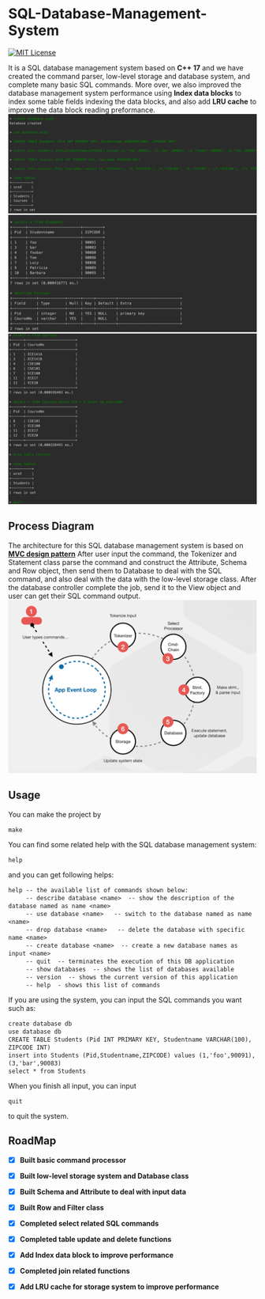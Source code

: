 # SQL-Database-Management-System
[![MIT License](https://img.shields.io/github/license/Yukinichi/tiktok-in-wechat)](https://github.com/BoscoSuen/SQL-Database-Management-System/blob/master/LICENSE)

It is a SQL database management system based on **C++ 17** and we have created the command parser, low-level storage and database system, and complete many basic SQL commands. More over, we also improved the database management system performance using **Index data blocks** to index some table fields indexing the data blocks, and also add **LRU cache** to improve the data block reading preformance.
![](./resources/dbimg1.png)
![](./resources/dbimg2.png)
![](./resources/dbimg3.png)

## Process Diagram
The architecture for this SQL database management system is based on [**MVC design pattern**](https://en.wikipedia.org/wiki/Model%E2%80%93view%E2%80%93controller) After user input the command, the Tokenizer and Statement class parse the command and construct the Attribute, Schema and Row object, then send them to Database to deal with the SQL command, and also deal with the data with the low-level storage class. After the database controller complete the job, send it to the View object and user can get their SQL command output.
![](resources/diagram.png)

## Usage
You can make the project by
```
make
```
You can find some related help with the SQL database management system:
```
help
```
and you can get following helps:
```
help -- the available list of commands shown below:
	 -- describe database <name>  -- show the description of the database named as name <name>
	 -- use database <name>   -- switch to the database named as name <name>
	 -- drop database <name>   -- delete the database with specific name <name>
	 -- create database <name>  -- create a new database names as input <name>
	 -- quit  -- terminates the execution of this DB application
	 -- show databases  -- shows the list of databases available
	 -- version  -- shows the current version of this application
	 -- help  - shows this list of commands
```
If you are using the system, you can input the SQL commands you want such as:
```
create database db
use database db
CREATE TABLE Students (Pid INT PRIMARY KEY, Studentname VARCHAR(100), ZIPCODE INT)
insert into Students (Pid,Studentname,ZIPCODE) values (1,'foo',90091), (3,'bar',90083)
select * from Students
```
When you finish all input, you can input
```
quit
```
to quit the system.

## RoadMap
- [x] **Built basic command processor**  
- [x] **Built low-level storage system and Database class**  
- [x] **Built Schema and Attribute to deal with input data**  
- [x] **Built Row and Filter class**  
- [x] **Completed select related SQL commands**  
- [x] **Completed table update and delete functions**  
- [x] **Add Index data block to improve performance**  
- [x] **Completed join related functions**  
- [x] **Add LRU cache for storage system to improve performance**  


<!-- LINKS -->

[linkedin-shield]: https://img.shields.io/badge/-LinkedIn-black.svg?style=flat-square&logo=linkedin&colorB=555
[Zhiqiang-url]: https://www.linkedin.com/in/zhiqiang-sun/